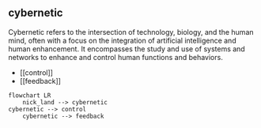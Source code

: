 ## cybernetic
Cybernetic refers to the intersection of technology, biology, and the human mind, often with a focus on the integration of artificial intelligence and human enhancement. It encompasses the study and use of systems and networks to enhance and control human functions and behaviors.


- [[control]]
- [[feedback]]
```mermaid
flowchart LR
    nick_land --> cybernetic
cybernetic --> control
    cybernetic --> feedback
```
